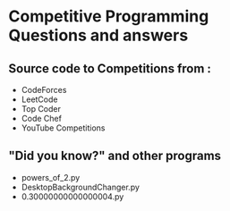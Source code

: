 # Competitive Programming Questions and answers

## Source code to Competitions from :
  * CodeForces
  * LeetCode
  * Top Coder
  * Code Chef
  * YouTube Competitions

## "Did you know?" and other programs
  * powers_of_2.py
  * DesktopBackgroundChanger.py
  * 0.30000000000000004.py
